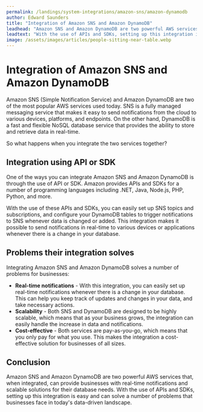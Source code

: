 ```yaml
---
permalink: /landings/system-integrations/amazon-sns/amazon-dynamodb
author: Edward Saunders
title: "Integration of Amazon SNS and Amazon DynamoDB"
leadhead: "Amazon SNS and Amazon DynamoDB are two powerful AWS services that, when integrated, can provide businesses with real-time notifications and scalable solutions for their database needs"
leadtext: "With the use of APIs and SDKs, setting up this integration is easy and can solve a number of problems that businesses face in today's data-driven landscape."
image: /assets/images/articles/people-sitting-near-table.webp
---
```

<div class="arttext">
<h1>Integration of Amazon SNS and Amazon DynamoDB</h1>

<p>Amazon SNS (Simple Notification Service) and Amazon DynamoDB are two of the most popular AWS services used today. SNS is a fully managed messaging service that makes it easy to send notifications from the cloud to various devices, platforms, and endpoints. On the other hand, DynamoDB is a fast and flexible NoSQL database service that provides the ability to store and retrieve data in real-time.</p>

<p>So what happens when you integrate the two services together?</p>

<h2>Integration using API or SDK</h2>

<p>One of the ways you can integrate Amazon SNS and Amazon DynamoDB is through the use of API or SDK. Amazon provides APIs and SDKs for a number of programming languages including .NET, Java, Node.js, PHP, Python, and more.</p>

<p>With the use of these APIs and SDKs, you can easily set up SNS topics and subscriptions, and configure your DynamoDB tables to trigger notifications to SNS whenever data is changed or added. This integration makes it possible to send notifications in real-time to various devices or applications whenever there is a change in your database.</p>

<h2>Problems their integration solves</h2>

<p>Integrating Amazon SNS and Amazon DynamoDB solves a number of problems for businesses:</p>

<ul>
  <li><strong>Real-time notifications</strong> - With this integration, you can easily set up real-time notifications whenever there is a change in your database. This can help you keep track of updates and changes in your data, and take necessary actions.</li>
  <li><strong>Scalability</strong> - Both SNS and DynamoDB are designed to be highly scalable, which means that as your business grows, the integration can easily handle the increase in data and notifications.</li>
  <li><strong>Cost-effective</strong> - Both services are pay-as-you-go, which means that you only pay for what you use. This makes the integration a cost-effective solution for businesses of all sizes.</li>
</ul>

<h2>Conclusion</h2>

<p>Amazon SNS and Amazon DynamoDB are two powerful AWS services that, when integrated, can provide businesses with real-time notifications and scalable solutions for their database needs. With the use of APIs and SDKs, setting up this integration is easy and can solve a number of problems that businesses face in today's data-driven landscape.</p>

</div>